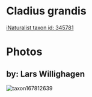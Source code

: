 
Cladius grandis
===============
  
[iNaturalist taxon id: 345781](https://www.inaturalist.org/taxa/345781)
# Photos

## by: Lars Willighagen
  
![taxon167812639](https://inaturalist-open-data.s3.amazonaws.com/photos/179874379/medium.jpeg)